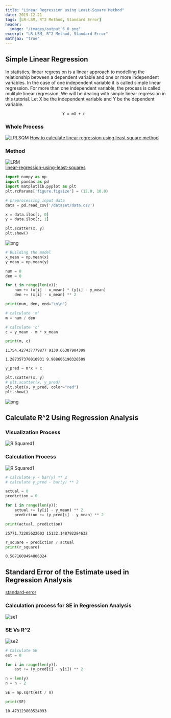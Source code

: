 ```yaml
---
title: "Linear Regression using Least-Square Method"
date: 2019-12-21
tags: [LR-LSM, R^2 Method, Standard Error]
header:
  image: "/images/output_6_0.png"
excerpt: "LR-LSM, R^2 Method, Standard Error"
mathjax: "true"
---
```

## Simple Linear Regression 
In statistics, linear regression is a linear approach to modelling the relationship between a dependent variable and one or more independent variables. In the case of one independent variable it is called simple linear regression. For more than one independent variable, the process is called mulitple linear regression. We will be dealing with simple linear regression in this tutorial.
Let X be the independent variable and Y be the dependent variable.
    
                             Y = mX + c
             
### Whole Process  
![LRLSQM](/images/linear-regression-using-least-square-method.png)
[How to calculate linear regression using least square method
](https://youtu.be/JvS2triCgOY?list=PLF596A4043DBEAE9C)  

### Method  
![LRM](/images/linear-regression-method.png)  
[linear-regression-using-least-squares](https://towardsdatascience.com/linear-regression-using-least-squares-a4c3456e8570)  




```python
import numpy as np
import pandas as pd
import matplotlib.pyplot as plt
plt.rcParams['figure.figsize'] = (12.0, 10.0)
```


```python
# preprocessing input data
data = pd.read_csv('/dataset/data.csv')

x = data.iloc[:, 0]
y = data.iloc[:, 1]

plt.scatter(x, y)
plt.show()
```


![png](/images/output_4_0.png)



```python
# Building the model
x_mean = np.mean(x)
y_mean = np.mean(y)

num = 0
den = 0

for i in range(len(x)):
    num += (x[i] - x_mean) * (y[i] - y_mean)
    den += (x[i] - x_mean) ** 2

print(num, den, end="\n\n")

# calculate 'm'
m = num / den

# calculate 'c'
c = y_mean - m * x_mean

print(m, c)
```

    11754.427437779877 9130.66387904399
    
    1.287357370010931 9.908606190326509



```python
y_pred = m*x + c

plt.scatter(x, y)
# plt.scatter(x, y_pred)
plt.plot(x, y_pred, color="red")
plt.show()
```


![png](/images/output_6_0.png)


## Calculate R^2 Using Regression Analysis

### Visualization Process
![R Squared1](/images/r-square-method1.png)

### Calculation Process
![R Squared1](/images/r-square-method2.png)


```python
# calculate y - bar(y) ** 2
# calculate y_pred - bar(y) ** 2

actual = 0
prediction = 0

for i in range(len(y)):
    actual += (y[i] - y_mean) ** 2
    prediction += (y_pred[i] - y_mean) ** 2

print(actual, prediction)
```

    25771.72205622603 15132.148792284632



```python
r_square = prediction / actual
print(r_square)
```

    0.5871609494806324


## Standard Error of the Estimate used in Regression Analysis 
[standard-error](https://blog.minitab.com/blog/adventures-in-statistics-2/regression-analysis-how-to-interpret-s-the-standard-error-of-the-regression)

### Calculation process for SE in Regression Analysis
![se1](/images/standard-error1.png)

### SE Vs R^2
![se2](/images/standard-error2.png)


```python
# Calculate SE
est = 0

for i in range(len(y)):
    est += (y_pred[i] - y[i]) ** 2

n = len(y)
n = n - 2

SE = np.sqrt(est / n)

print(SE)
```

    10.473123808524093

